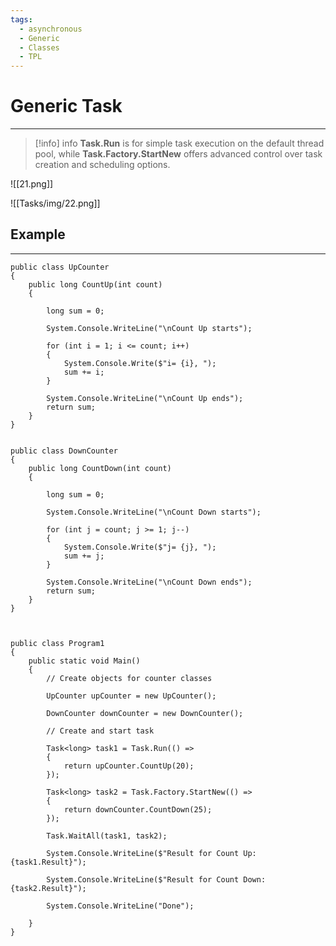 ```yaml
---
tags:
  - asynchronous
  - Generic
  - Classes
  - TPL
---
```


# Generic Task
---

> [!info] info
> **Task.Run** is for simple task execution on the default thread pool, while **Task.Factory.StartNew** offers advanced control over task creation and scheduling options.

![[21.png]]

![[Tasks/img/22.png]]

## Example
---

```Csharp
public class UpCounter
{
	public long CountUp(int count)
	{
	
		long sum = 0;
		
		System.Console.WriteLine("\nCount Up starts");
		
		for (int i = 1; i <= count; i++)
		{
			System.Console.Write($"i= {i}, ");
			sum += i;
		}
		
		System.Console.WriteLine("\nCount Up ends");
		return sum;
	}
}


public class DownCounter
{
	public long CountDown(int count)
	{
	
		long sum = 0;
		
		System.Console.WriteLine("\nCount Down starts");
		
		for (int j = count; j >= 1; j--)
		{
			System.Console.Write($"j= {j}, ");
			sum += j;
		}
		
		System.Console.WriteLine("\nCount Down ends");
		return sum;
	}
}



public class Program1
{
	public static void Main()
	{
		// Create objects for counter classes
		
		UpCounter upCounter = new UpCounter();
		
		DownCounter downCounter = new DownCounter();
		
		// Create and start task
		
		Task<long> task1 = Task.Run(() =>
		{
			return upCounter.CountUp(20);
		});
		
		Task<long> task2 = Task.Factory.StartNew(() =>
		{
			return downCounter.CountDown(25);
		});
		
		Task.WaitAll(task1, task2);
		
		System.Console.WriteLine($"Result for Count Up: {task1.Result}");
		
		System.Console.WriteLine($"Result for Count Down: {task2.Result}");
		
		System.Console.WriteLine("Done");
	
	}
}
```





































